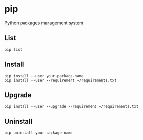 <!-- -*- coding: utf-8; -*- -->

# pip

Python packages management system

## List

    pip list

## Install

    pip install --user your-package-name
    pip install --user --requirement ~/requirements.txt

## Upgrade

    pip install --user --upgrade --requirement ~/requirements.txt

## Uninstall

    pip uninstall your-package-name
